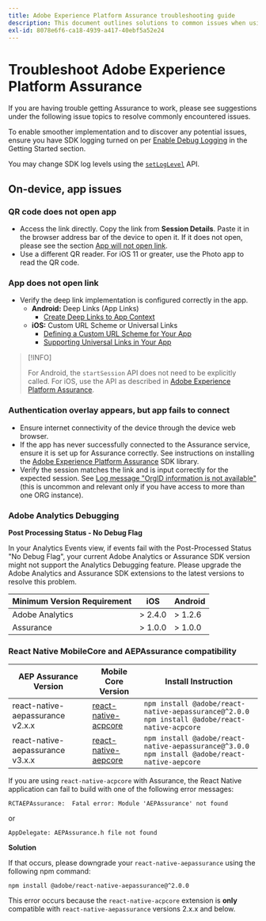 ```yaml
---
title: Adobe Experience Platform Assurance troubleshooting guide
description: This document outlines solutions to common issues when using Adobe Experience Platform Assurance.
exl-id: 8078e6f6-ca18-4939-a417-40ebf5a52e24
---
```

# Troubleshoot Adobe Experience Platform Assurance

If you are having trouble getting Assurance to work, please see suggestions under the following issue topics to resolve commonly encountered issues.

To enable smoother implementation and to discover any potential issues, ensure you have SDK logging turned on per [Enable Debug Logging](https://developer.adobe.com/client-sdks/documentation/getting-started/enable-debug-logging/) in the Getting Started section.

You may change SDK log levels using the [`setLogLevel`](https://developer.adobe.com/client-sdks/documentation/mobile-core/api-reference/#setloglevel) API.

## On-device, app issues

### QR code does not open app

* Access the link directly. Copy the link from **Session Details**. Paste it in the browser address bar of the device to open it. If it does not open, please see the section [App will not open link](#app-does-not-open-link).
* Use a different QR reader. For iOS 11 or greater, use the Photo app to read the QR code.

### App does not open link

* Verify the deep link implementation is configured correctly in the app.
  * **Android:** Deep Links (App Links)
    * [Create Deep Links to App Context](https://developer.android.com/training/app-links/deep-linking)
  * **iOS:** Custom URL Scheme or Universal Links
    * [Defining a Custom URL Scheme for Your App](https://developer.apple.com/documentation/uikit/inter-process_communication/allowing_apps_and_websites_to_link_to_your_content/defining_a_custom_url_scheme_for_your_app)
    * [Supporting Universal Links in Your App](https://developer.apple.com/documentation/uikit/inter-process_communication/allowing_apps_and_websites_to_link_to_your_content/supporting_universal_links_in_your_app)

>[!INFO]
>
>For Android, the `startSession` API does not need to be explicitly called. For iOS, use the API as described in [Adobe Experience Platform Assurance](https://developer.adobe.com/client-sdks/documentation/platform-assurance-sdk/#register-aepassurance-with-mobile-core).

### Authentication overlay appears, but app fails to connect

* Ensure internet connectivity of the device through the device web browser.
* If the app has never successfully connected to the Assurance service, ensure it is set up for Assurance correctly. See instructions on installing the [Adobe Experience Platform Assurance](./tutorials/implement-assurance.md) SDK library.
* Verify the session matches the link and is input correctly for the expected session. See [Log message "OrgID information is not available"](https://developer.adobe.com/client-sdks/documentation/platform-assurance-sdk/common-issues/#orgid-information-is-not-available) (this is uncommon and relevant only if you have access to more than one ORG instance).

### Adobe Analytics Debugging

**Post Processing Status - No Debug Flag**

In your Analytics Events view, if events fail with the Post-Processed Status "No Debug Flag", your current Adobe Analytics or Assurance SDK version might not support the Analytics Debugging feature.
Please upgrade the Adobe Analytics and Assurance SDK extensions to the latest versions to resolve this problem.

| Minimum Version Requirement | iOS | Android |
| --------------------------- | --- | ------- |
| Adobe Analytics | > 2.4.0 | > 1.2.6 |
| Assurance | > 1.0.0 | > 1.0.0 |

### React Native MobileCore and AEPAssurance compatibility

| AEP Assurance Version | Mobile Core Version | Install Instruction |
| --------------------- | ------------------- | ------------------- |
| react-native-aepassurance v2.x.x | [react-native-acpcore](https://www.npmjs.com/package/@adobe/react-native-acpcore) | `npm install @adobe/react-native-aepassurance@^2.0.0` <br/>`npm install @adobe/react-native-acpcore` |
| react-native-aepassurance v3.x.x | [react-native-aepcore](https://www.npmjs.com/package/@adobe/react-native-aepcore) | `npm install @adobe/react-native-aepassurance@^3.0.0` <br/>`npm install @adobe/react-native-aepcore` |

If you are using `react-native-acpcore` with Assurance, the React Native application can fail to build with one of the following error messages:

```
RCTAEPAssurance:  Fatal error: Module 'AEPAssurance' not found
```

or

```
AppDelegate: AEPAssurance.h file not found
```

**Solution**

If that occurs, please downgrade your `react-native-aepassurance` using the following npm command:

```shell
npm install @adobe/react-native-aepassurance@^2.0.0
```

This error occurs because the `react-native-acpcore` extension is **only** compatible with `react-native-aepassurance` versions 2.x.x and below.
